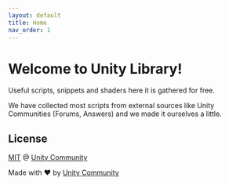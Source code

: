 ```yaml
---
layout: default
title: Home
nav_order: 1
---
```


# Welcome to Unity Library!

Useful scripts, snippets and shaders here it is gathered for free.

We have collected most scripts from external sources like Unity Communities (Forums, Answers) and we made it ourselves a little.

## License

[MIT](https://github.com/UnityCommunity/UnityLibrary/blob/master/LICENSE.md) @ [Unity Community](https://github.com/UnityCommunity/)

Made with :heart: by [Unity Community](https://github.com/UnityCommunity/)
